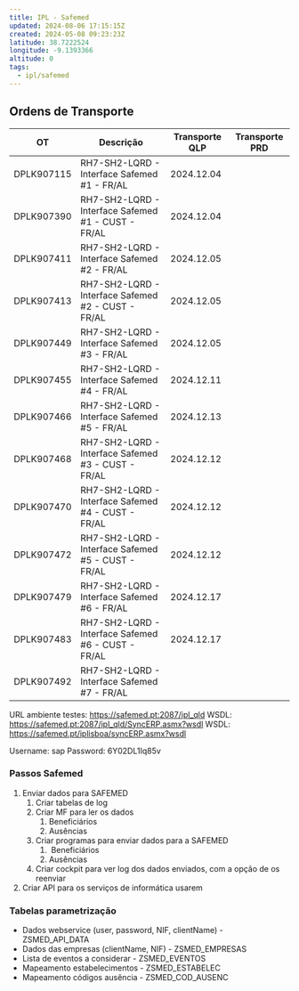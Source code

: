```yaml
---
title: IPL - Safemed
updated: 2024-08-06 17:15:15Z
created: 2024-05-08 09:23:23Z
latitude: 38.7222524
longitude: -9.1393366
altitude: 0
tags:
  - ipl/safemed
---
```

## Ordens de Transporte

| OT         | Descrição                                          | Transporte QLP | Transporte PRD |
| ---------- | -------------------------------------------------- | -------------- | -------------- |
| DPLK907115 | RH7-SH2-LQRD - Interface Safemed #1 - FR/AL        | 2024.12.04     |                |
| DPLK907390 | RH7-SH2-LQRD - Interface Safemed #1 - CUST - FR/AL | 2024.12.04     |                |
| DPLK907411 | RH7-SH2-LQRD - Interface Safemed #2 - FR/AL        | 2024.12.05     |                |
| DPLK907413 | RH7-SH2-LQRD - Interface Safemed #2 - CUST - FR/AL | 2024.12.05     |                |
| DPLK907449 | RH7-SH2-LQRD - Interface Safemed #3 - FR/AL        | 2024.12.05     |                |
| DPLK907455 | RH7-SH2-LQRD - Interface Safemed #4 - FR/AL        | 2024.12.11     |                |
| DPLK907466 | RH7-SH2-LQRD - Interface Safemed #5 - FR/AL        | 2024.12.13     |                |
| DPLK907468 | RH7-SH2-LQRD - Interface Safemed #3 - CUST - FR/AL | 2024.12.12     |                |
| DPLK907470 | RH7-SH2-LQRD - Interface Safemed #4 - CUST - FR/AL | 2024.12.12     |                |
| DPLK907472 | RH7-SH2-LQRD - Interface Safemed #5 - CUST - FR/AL | 2024.12.12     |                |
| DPLK907479 | RH7-SH2-LQRD - Interface Safemed #6 - FR/AL        | 2024.12.17     |                |
| DPLK907483 | RH7-SH2-LQRD - Interface Safemed #6 - CUST - FR/AL | 2024.12.17     |                |
| DPLK907492 | RH7-SH2-LQRD - Interface Safemed #7 - FR/AL        |                |                |


URL ambiente testes: https://safemed.pt:2087/ipl_qld
WSDL: https://safemed.pt:2087/ipl_qld/SyncERP.asmx?wsdl
WSDL: https://safemed.pt/iplisboa/syncERP.asmx?wsdl

Username: sap
Password: 6Y02DL1Iq85v

### Passos Safemed

1.  Enviar dados para SAFEMED
    1.  Criar tabelas de log
    2.  Criar MF para ler os dados
        1.  Beneficiários
        2.  Ausências
    3.  Criar programas para enviar dados para a SAFEMED
        1.   Beneficiários
        2.  Ausências
    4.  Criar cockpit para ver log dos dados enviados, com a opção de os reenviar
2.  Criar API para os serviços de informática usarem


### Tabelas parametrização

- Dados webservice (user, password, NIF, clientName) - ZSMED_API_DATA
- Dados das empresas (clientName, NIF) - ZSMED_EMPRESAS
- Lista de eventos a considerar - ZSMED_EVENTOS
- Mapeamento estabelecimentos - ZSMED_ESTABELEC
- Mapeamento códigos ausência - ZSMED_COD_AUSENC
